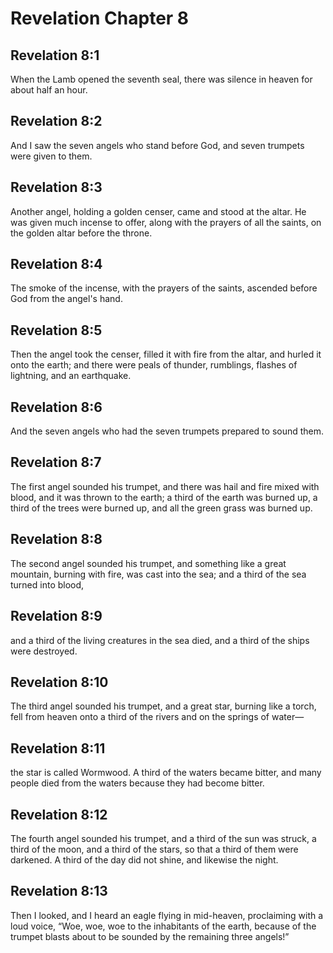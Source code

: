 # Revelation Chapter 8

## Revelation 8:1
When the Lamb opened the seventh seal, there was silence in heaven for about half an hour.

## Revelation 8:2
And I saw the seven angels who stand before God, and seven trumpets were given to them.

## Revelation 8:3
Another angel, holding a golden censer, came and stood at the altar. He was given much incense to offer, along with the prayers of all the saints, on the golden altar before the throne.

## Revelation 8:4
The smoke of the incense, with the prayers of the saints, ascended before God from the angel's hand.

## Revelation 8:5
Then the angel took the censer, filled it with fire from the altar, and hurled it onto the earth; and there were peals of thunder, rumblings, flashes of lightning, and an earthquake.

## Revelation 8:6
And the seven angels who had the seven trumpets prepared to sound them.

## Revelation 8:7
The first angel sounded his trumpet, and there was hail and fire mixed with blood, and it was thrown to the earth; a third of the earth was burned up, a third of the trees were burned up, and all the green grass was burned up.

## Revelation 8:8
The second angel sounded his trumpet, and something like a great mountain, burning with fire, was cast into the sea; and a third of the sea turned into blood,

## Revelation 8:9
and a third of the living creatures in the sea died, and a third of the ships were destroyed.

## Revelation 8:10
The third angel sounded his trumpet, and a great star, burning like a torch, fell from heaven onto a third of the rivers and on the springs of water—

## Revelation 8:11
the star is called Wormwood. A third of the waters became bitter, and many people died from the waters because they had become bitter.

## Revelation 8:12
The fourth angel sounded his trumpet, and a third of the sun was struck, a third of the moon, and a third of the stars, so that a third of them were darkened. A third of the day did not shine, and likewise the night.

## Revelation 8:13
Then I looked, and I heard an eagle flying in mid-heaven, proclaiming with a loud voice, “Woe, woe, woe to the inhabitants of the earth, because of the trumpet blasts about to be sounded by the remaining three angels!”
